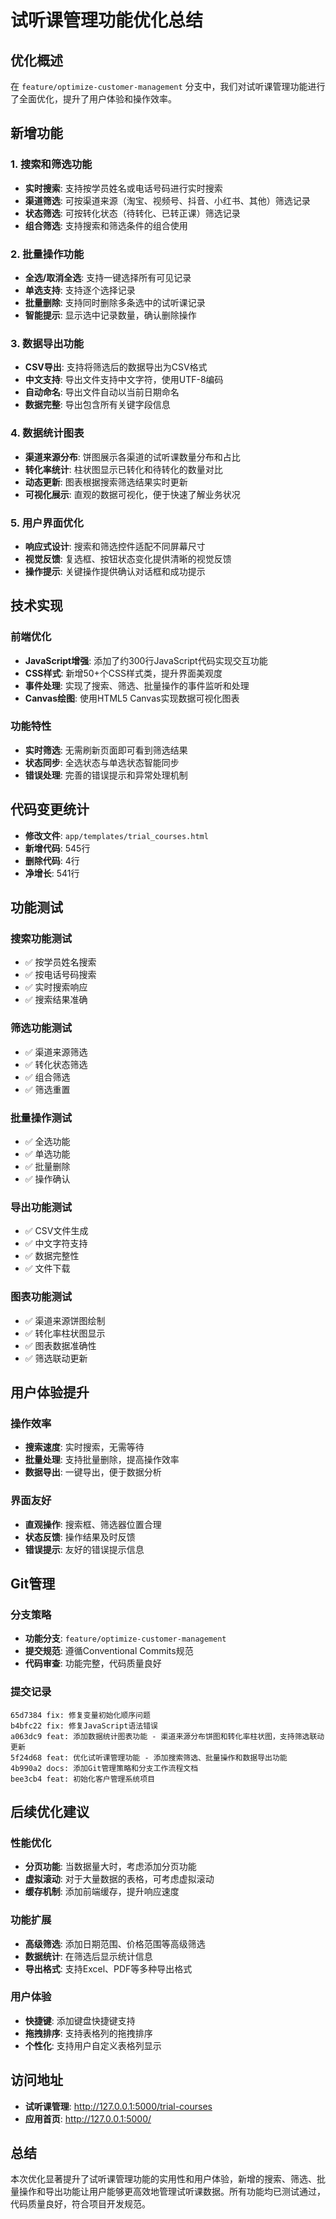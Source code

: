 # 试听课管理功能优化总结

## 优化概述
在 `feature/optimize-customer-management` 分支中，我们对试听课管理功能进行了全面优化，提升了用户体验和操作效率。

## 新增功能

### 1. 搜索和筛选功能
- **实时搜索**: 支持按学员姓名或电话号码进行实时搜索
- **渠道筛选**: 可按渠道来源（淘宝、视频号、抖音、小红书、其他）筛选记录
- **状态筛选**: 可按转化状态（待转化、已转正课）筛选记录
- **组合筛选**: 支持搜索和筛选条件的组合使用

### 2. 批量操作功能
- **全选/取消全选**: 支持一键选择所有可见记录
- **单选支持**: 支持逐个选择记录
- **批量删除**: 支持同时删除多条选中的试听课记录
- **智能提示**: 显示选中记录数量，确认删除操作

### 3. 数据导出功能
- **CSV导出**: 支持将筛选后的数据导出为CSV格式
- **中文支持**: 导出文件支持中文字符，使用UTF-8编码
- **自动命名**: 导出文件自动以当前日期命名
- **数据完整**: 导出包含所有关键字段信息

### 4. 数据统计图表
- **渠道来源分布**: 饼图展示各渠道的试听课数量分布和占比
- **转化率统计**: 柱状图显示已转化和待转化的数量对比
- **动态更新**: 图表根据搜索筛选结果实时更新
- **可视化展示**: 直观的数据可视化，便于快速了解业务状况

### 5. 用户界面优化
- **响应式设计**: 搜索和筛选控件适配不同屏幕尺寸
- **视觉反馈**: 复选框、按钮状态变化提供清晰的视觉反馈
- **操作提示**: 关键操作提供确认对话框和成功提示

## 技术实现

### 前端优化
- **JavaScript增强**: 添加了约300行JavaScript代码实现交互功能
- **CSS样式**: 新增50+个CSS样式类，提升界面美观度
- **事件处理**: 实现了搜索、筛选、批量操作的事件监听和处理
- **Canvas绘图**: 使用HTML5 Canvas实现数据可视化图表

### 功能特性
- **实时筛选**: 无需刷新页面即可看到筛选结果
- **状态同步**: 全选状态与单选状态智能同步
- **错误处理**: 完善的错误提示和异常处理机制

## 代码变更统计
- **修改文件**: `app/templates/trial_courses.html`
- **新增代码**: 545行
- **删除代码**: 4行
- **净增长**: 541行

## 功能测试

### 搜索功能测试
- ✅ 按学员姓名搜索
- ✅ 按电话号码搜索
- ✅ 实时搜索响应
- ✅ 搜索结果准确

### 筛选功能测试
- ✅ 渠道来源筛选
- ✅ 转化状态筛选
- ✅ 组合筛选
- ✅ 筛选重置

### 批量操作测试
- ✅ 全选功能
- ✅ 单选功能
- ✅ 批量删除
- ✅ 操作确认

### 导出功能测试
- ✅ CSV文件生成
- ✅ 中文字符支持
- ✅ 数据完整性
- ✅ 文件下载

### 图表功能测试
- ✅ 渠道来源饼图绘制
- ✅ 转化率柱状图显示
- ✅ 图表数据准确性
- ✅ 筛选联动更新

## 用户体验提升

### 操作效率
- **搜索速度**: 实时搜索，无需等待
- **批量处理**: 支持批量删除，提高操作效率
- **数据导出**: 一键导出，便于数据分析

### 界面友好
- **直观操作**: 搜索框、筛选器位置合理
- **状态反馈**: 操作结果及时反馈
- **错误提示**: 友好的错误提示信息

## Git管理

### 分支策略
- **功能分支**: `feature/optimize-customer-management`
- **提交规范**: 遵循Conventional Commits规范
- **代码审查**: 功能完整，代码质量良好

### 提交记录
```
65d7384 fix: 修复变量初始化顺序问题
b4bfc22 fix: 修复JavaScript语法错误
a063dc9 feat: 添加数据统计图表功能 - 渠道来源分布饼图和转化率柱状图，支持筛选联动更新
5f24d68 feat: 优化试听课管理功能 - 添加搜索筛选、批量操作和数据导出功能
4b990a2 docs: 添加Git管理策略和分支工作流程文档
bee3cb4 feat: 初始化客户管理系统项目
```

## 后续优化建议

### 性能优化
- **分页功能**: 当数据量大时，考虑添加分页功能
- **虚拟滚动**: 对于大量数据的表格，可考虑虚拟滚动
- **缓存机制**: 添加前端缓存，提升响应速度

### 功能扩展
- **高级筛选**: 添加日期范围、价格范围等高级筛选
- **数据统计**: 在筛选后显示统计信息
- **导出格式**: 支持Excel、PDF等多种导出格式

### 用户体验
- **快捷键**: 添加键盘快捷键支持
- **拖拽排序**: 支持表格列的拖拽排序
- **个性化**: 支持用户自定义表格列显示

## 访问地址
- **试听课管理**: http://127.0.0.1:5000/trial-courses
- **应用首页**: http://127.0.0.1:5000/

## 总结
本次优化显著提升了试听课管理功能的实用性和用户体验，新增的搜索、筛选、批量操作和导出功能让用户能够更高效地管理试听课数据。所有功能均已测试通过，代码质量良好，符合项目开发规范。